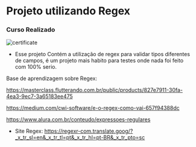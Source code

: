 # Projeto utilizando Regex

### Curso Realizado

![certificate](https://user-images.githubusercontent.com/88117244/198894255-d4ae8e68-8650-48c1-9cb8-184cd9c87732.png)

* Esse projeto Contém a utilização de regex para validar tipos diferentes de campos, é um projeto mais habito para testes onde nada foi feito com 100% serio.

Base de aprendizagem sobre Regex:

https://masterclass.flutterando.com.br/public/products/827e7911-30fa-4ea3-9ec7-3a65183ee475

https://medium.com/cwi-software/e-o-regex-como-vai-657f94388dc

https://www.alura.com.br/conteudo/expressoes-regulares

* Site Regex: https://regexr-com.translate.goog/?_x_tr_sl=en&_x_tr_tl=pt&_x_tr_hl=pt-BR&_x_tr_pto=sc
